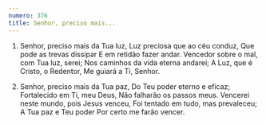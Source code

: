 ```yaml
---
numero: 376
title: Senhor, preciso mais...
---
```

1. Senhor, preciso mais da Tua luz,
Luz preciosa que ao céu conduz,
Que pode as trevas dissipar
E em retidão fazer andar.
Vencedor sobre o mal, com Tua luz, serei;
Nos caminhos da vida eterna andarei;
A Luz, que é Cristo, o Redentor,
Me guiará a Ti, Senhor.

2. Senhor, preciso mais da Tua paz,
Do Teu poder eterno e eficaz;
Fortalecido em Ti, meu Deus,
Não falharão os passos meus.
Vencerei neste mundo, pois Jesus venceu,
Foi tentado em tudo, mas prevaleceu;
A Tua paz e Teu poder
Por certo me farão vencer.
